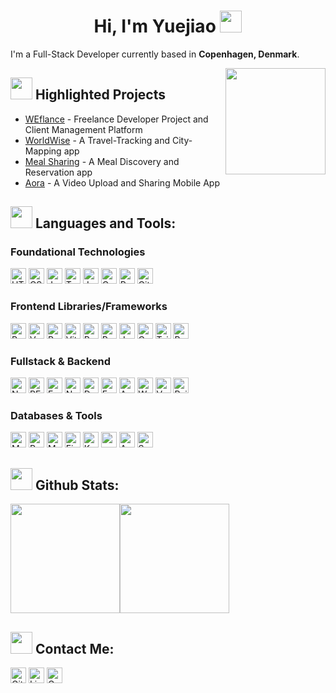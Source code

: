 <h1 align="center"><b>Hi, I'm Yuejiao </b><img src="https://media.giphy.com/media/hvRJCLFzcasrR4ia7z/giphy.gif" width="35"></h1>

<p>I'm a Full-Stack Developer currently based in <b>Copenhagen, Denmark</b>. </p>

<a href="#"><img align="right" src="https://cdn.dribbble.com/userupload/8046474/file/original-1de7a34e8dfb6d1b9723e77458786c81.gif" width="160 " height="170"/></a>   


## <img src="https://user-images.githubusercontent.com/74038190/216122069-5b8169d7-1d8e-4a13-b245-a8e4176c99f8.png" width="35"><b> Highlighted Projects </b>
- [WEflance](https://github.com/YuejiaoShi/WFlance) - Freelance Developer Project and Client Management Platform
- [WorldWise](https://github.com/YuejiaoShi/WordWise) - A Travel-Tracking and City-Mapping app
- [Meal Sharing](https://github.com/YuejiaoShi/meal-sharing) - A Meal Discovery and Reservation app 
- [Aora](https://github.com/YuejiaoShi/Aora) - A Video Upload and Sharing Mobile App

## <img src="https://github.com/Anmol-Baranwal/Cool-GIFs-For-GitHub/assets/74038190/fa83eeb9-f4e2-4d85-93f0-688af11babf8" width="35"> <b>Languages and Tools:</b>

### Foundational Technologies
[<img alt="HTML5" src="https://img.shields.io/badge/-HTML5-E34F26?style=flat-square&logo=html5&logoColor=white" height="25">](https://developer.mozilla.org/en-US/docs/Glossary/HTML5)
[<img alt="CSS3" src="https://img.shields.io/badge/-CSS3-1572B6?style=flat-square&logo=css3&logoColor=white" height="25">](https://developer.mozilla.org/en-US/docs/Web/CSS)
[<img alt="JavaScript" src="https://img.shields.io/badge/-JavaScript-F7DF1E?style=flat-square&logo=javascript&logoColor=black" height="25">](https://developer.mozilla.org/en-US/docs/Web/JavaScript)
[<img alt="TypeScript" src="https://img.shields.io/badge/-TypeScript-007ACC?style=flat-square&logo=typescript&logoColor=white" height="25">](https://www.typescriptlang.org/)
[<img alt="Java" src="https://img.shields.io/badge/-Java-007396?style=flat-square&logo=coffee-script&logoColor=white" height="25">](https://www.java.com/)
[<img alt="C" src="https://img.shields.io/badge/-C-A8B9CC?style=flat-square&logo=c&logoColor=white" height="25">](https://www.w3schools.com/c/c_intro.php)
[<img alt="Python" src="https://img.shields.io/badge/-Python-3776AB?style=flat-square&logo=python&logoColor=white" height="25">](https://www.python.org/)
[<img alt="Git" src="https://img.shields.io/badge/-Git-F05032?style=flat-square&logo=git&logoColor=white" height="25">](https://git-scm.com/)

### Frontend Libraries/Frameworks
[<img alt="React" src="https://img.shields.io/badge/-React-45b8d8?style=flat-square&logo=react&logoColor=white" height="25">](https://reactjs.org/)
[<img alt="Vue" src="https://img.shields.io/badge/-Vue-4FC08D?style=flat-square&logo=vue.js&logoColor=white" height="25">](https://vuejs.org/)
[<img alt="React Native" src="https://img.shields.io/badge/-React_Native-61DAFB?style=flat-square&logo=react&logoColor=white" height="25">](https://reactnative.dev/)
[<img alt="Vite" src="https://img.shields.io/badge/-Vite-646CFF?style=flat-square&logo=vite&logoColor=white" height="25">](https://vitejs.dev/)
[<img alt="Redux" src="https://img.shields.io/badge/-Redux-764ABC?style=flat-square&logo=redux&logoColor=white" height="25">](https://redux.js.org/)
[<img alt="React Router" src="https://img.shields.io/badge/-React_Router-CA4245?style=flat-square&logo=react-router&logoColor=white" height="25">](https://reactrouter.com/)
[<img alt="Jest" src="https://img.shields.io/badge/-Jest-C21325?style=flat-square&logo=jest&logoColor=white" height="25">](https://jestjs.io/)
[<img alt="Cypress" src="https://img.shields.io/badge/-Cypress-17202C?style=flat-square&logo=cypress&logoColor=white" height="25">](https://www.cypress.io/)
[<img alt="Tailwind CSS" src="https://img.shields.io/badge/-Tailwind%20CSS-38B2AC?style=flat-square&logo=tailwind-css&logoColor=white" height="25">](https://tailwindcss.com/)
[<img alt="Bootstrap" src="https://img.shields.io/badge/-Bootstrap-563D7C?style=flat-square&logo=bootstrap&logoColor=white" height="25">](https://getbootstrap.com/)

### Fullstack & Backend  
[<img alt="Next.js" src="https://img.shields.io/badge/-Next.js-000000?style=flat-square&logo=next.js&logoColor=white" height="25">](https://nextjs.org/)
[<img alt="RESTful API" src="https://img.shields.io/badge/-RESTful%20API-FF6F61?style=flat-square&logo=api&logoColor=white" height="25">](https://aws.amazon.com/what-is/restful-api/?nc1=h_ls)
[<img alt="Express" src="https://img.shields.io/badge/-Express.js-000000?style=flat-square&logo=express&logoColor=white" height="25">](https://expressjs.com)
[<img alt="Node.js" src="https://img.shields.io/badge/-Node.js-8CC84B?style=flat-square&logo=node.js&logoColor=white" height="25">](https://nodejs.org)
[<img alt="Docker" src="https://img.shields.io/badge/-Docker-46a2f1?style=flat-square&logo=docker&logoColor=white" height="25">](https://www.docker.com/)
[<img alt="Expo" src="https://img.shields.io/badge/-Expo-000020?style=flat-square&logo=expo&logoColor=white" height="25">](https://expo.dev/)
[<img alt="AWS" src="https://img.shields.io/badge/-AWS-232F3E?style=flat-square&logo=amazon-aws&logoColor=white" height="25">](https://aws.amazon.com/)
[<img alt="WebSocket" src="https://img.shields.io/badge/-WebSocket-35495E?style=flat-square&logo=websocket&logoColor=white" height="25">](https://developer.mozilla.org/en-US/docs/Web/API/WebSocket)
[<img alt="Vercel" src="https://img.shields.io/badge/-Vercel-000000?style=flat-square&logo=vercel&logoColor=white" height="25">](https://vercel.com/)
[<img alt="Railway" src="https://img.shields.io/badge/-Railway-0B0D0E?style=flat-square&logo=railway&logoColor=white" height="25">](https://railway.app/)

### Databases & Tools  
[<img alt="MySQL" src="https://img.shields.io/badge/-MySQL-4479A1?style=flat-square&logo=mysql&logoColor=white" height="25">](https://www.mysql.com/)
[<img alt="PostgreSQL" src="https://img.shields.io/badge/-PostgreSQL-336791?style=flat-square&logo=postgresql&logoColor=white" height="25">](https://www.postgresql.org/)
[<img alt="MongoDB" src="https://img.shields.io/badge/-MongoDB-47A248?style=flat-square&logo=mongodb&logoColor=white" height="25">](https://www.mongodb.com/)
[<img alt="Firebase" src="https://img.shields.io/badge/-Firebase-FFCA28?style=flat-square&logo=firebase&logoColor=black" height="25">](https://firebase.google.com/)
[<img alt="Knex.js" src="https://img.shields.io/badge/-Knex.js-3D5B99?style=flat-square&logo=knex&logoColor=white" height="25">](https://knexjs.org/)
[<img alt="pgAdmin" src="https://img.shields.io/badge/-pgAdmin-36454F?style=flat-square&logo=pgadmin&logoColor=white" height="25">](https://www.pgadmin.org/)
[<img alt="Appwrite" src="https://img.shields.io/badge/-Appwrite-F02E65?style=flat-square&logo=appwrite&logoColor=white" height="25">](https://appwrite.io/)
[<img alt="Sequelize" src="https://img.shields.io/badge/-Sequelize-52B0E7?style=flat-square&logo=sequelize&logoColor=white" height="25">](https://sequelize.org/)


## <img src="https://media.giphy.com/media/iY8CRBdQXODJSCERIr/giphy.gif" width="35"><b> Github Stats: </b>
<img src="https://github-readme-stats.vercel.app/api?username=YuejiaoShi&theme=catppuccin_mocha&show_icons=true&locale=en" height="175" /><img src="https://github-readme-stats.vercel.app/api/top-langs/?username=YuejiaoShi&layout=compact&theme=catppuccin_mocha&hide_border=true" height="175" />

## <img src="https://github.com/Anmol-Baranwal/Cool-GIFs-For-GitHub/assets/74038190/324065af-8ea3-453a-83a3-66ccba5797fb" width="35"> <b>Contact Me:</b>
<div>
 <a href="https://github.com/YuejiaoShi" style="text-decoration: none;">
  <img src="https://img.shields.io/badge/YuejiaoShi-%2312100E.svg?&logo=Github&logoColor=white" alt="Github" style="height: 25px;"/></a> 
  
 <a href="https://www.linkedin.com/in/yuejiao-shi/" style="text-decoration: none;">
  <img src="https://img.shields.io/badge/LinkedIn-%230077B5.svg?&logo=linkedin&logoColor=white" alt="Linkedin" style="height: 25px;"/></a>

 <a href="mailto:shiyuejiaosyj@gmail.com" style="text-decoration: none;">
  <img src="https://img.shields.io/badge/-shiyuejiaosyj@gmail.com-c14438?logo=Gmail&logoColor=white" alt="Gmail Badge" style="height: 25px;"></a>
</div>

